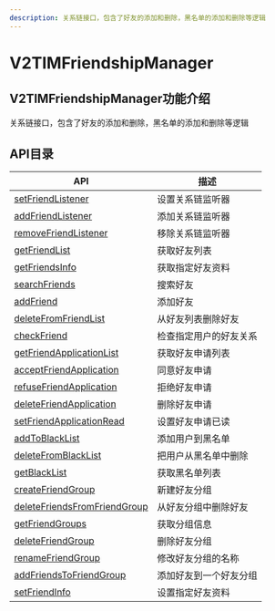 ```yaml
---
description: 关系链接口，包含了好友的添加和删除，黑名单的添加和删除等逻辑
---
```


# V2TIMFriendshipManager

## V2TIMFriendshipManager功能介绍

关系链接口，包含了好友的添加和删除，黑名单的添加和删除等逻辑

## API目录

| API                                                             | 描述          |
| --------------------------------------------------------------- | ----------- |
| [setFriendListener](setfriendlistener.md)                       | 设置关系链监听器    |
| [addFriendListener](addfriendlistener.md)                       | 添加关系链监听器    |
| [removeFriendListener](removefriendlistener.md)                 | 移除关系链监听器    |
| [getFriendList](getfriendlist.md)                               | 获取好友列表      |
| [getFriendsInfo](getfriendsinfo.md)                             | 获取指定好友资料    |
| [searchFriends](searchfriends.md)                               | 搜索好友        |
| [addFriend](addfriend.md)                                       | 添加好友        |
| [deleteFromFriendList](deletefromfriendlist.md)                 | 从好友列表删除好友   |
| [checkFriend](checkfriend.md)                                   | 检查指定用户的好友关系 |
| [getFriendApplicationList](getfriendapplicationlist.md)         | 获取好友申请列表    |
| [acceptFriendApplication](acceptfriendapplication.md)           | 同意好友申请      |
| [refuseFriendApplication](refusefriendapplication.md)           | 拒绝好友申请      |
| [deleteFriendApplication](deletefriendapplication.md)           | 删除好友申请      |
| [setFriendApplicationRead](setfriendapplicationread.md)         | 设置好友申请已读    |
| [addToBlackList](addtoblacklist.md)                             | 添加用户到黑名单    |
| [deleteFromBlackList](deletefromblacklist.md)                   | 把用户从黑名单中删除  |
| [getBlackList](getblacklist.md)                                 | 获取黑名单列表     |
| [createFriendGroup](createfriendgroup.md)                       | 新建好友分组      |
| [deleteFriendsFromFriendGroup](deletefriendsfromfriendgroup.md) | 从好友分组中删除好友  |
| [getFriendGroups](getfriendgroups.md)                           | 获取分组信息      |
| [deleteFriendGroup](deletefriendgroup.md)                       | 删除好友分组      |
| [renameFriendGroup](renamefriendgroup.md)                       | 修改好友分组的名称   |
| [addFriendsToFriendGroup](addfriendstofriendgroup.md)           | 添加好友到一个好友分组 |
| [setFriendInfo](setfriendinfo.md)                               | 设置指定好友资料    |

